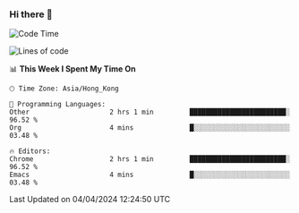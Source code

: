 ### Hi there 👋

<!--
**nicehiro/nicehiro** is a ✨ _special_ ✨ repository because its `README.md` (this file) appears on your GitHub profile.

Here are some ideas to get you started:

- 🔭 I’m currently working on ...
- 🌱 I’m currently learning ...
- 👯 I’m looking to collaborate on ...
- 🤔 I’m looking for help with ...
- 💬 Ask me about ...
- 📫 How to reach me: ...
- 😄 Pronouns: ...
- ⚡ Fun fact: ...
-->

<!--START_SECTION:waka-->
![Code Time](http://img.shields.io/badge/Code%20Time-298%20hrs%208%20mins-blue)

![Lines of code](https://img.shields.io/badge/From%20Hello%20World%20I%27ve%20Written-2.6%20million%20lines%20of%20code-blue)

📊 **This Week I Spent My Time On** 

```text
🕑︎ Time Zone: Asia/Hong_Kong

💬 Programming Languages: 
Other                    2 hrs 1 min         ████████████████████████░   96.52 % 
Org                      4 mins              █░░░░░░░░░░░░░░░░░░░░░░░░   03.48 % 

🔥 Editors: 
Chrome                   2 hrs 1 min         ████████████████████████░   96.52 % 
Emacs                    4 mins              █░░░░░░░░░░░░░░░░░░░░░░░░   03.48 % 
```


 Last Updated on 04/04/2024 12:24:50 UTC
<!--END_SECTION:waka-->
